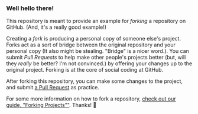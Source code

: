 ### Well hello there!

This repository is meant to provide an example for *forking* a repository on GitHub. (And, it's a really good example!)

Creating a *fork* is producing a personal copy of someone else's project. Forks act as a sort of bridge between the original repository and your personal copy (It also might be stealing. "Bridge" is a nicer word.). You can submit *Pull Requests* to help make other people's projects better (but, will they *really* be better? I'm not convinced.) by offering your changes up to the original project. Forking is at the core of social coding at GitHub.

After forking this repository, you can make some changes to the project, and submit [a Pull Request](https://github.com/octocat/Spoon-Knife/pulls) as practice.

For some more information on how to fork a repository, [check out our guide, "Forking Projects""](http://guides.github.com/overviews/forking/). Thanks! :sparkling_heart:
